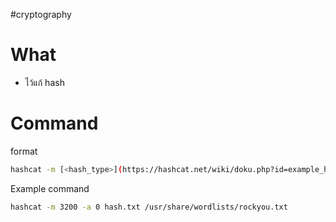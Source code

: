 #cryptography
# What
- ไว้แก้ hash
# Command
format
```bash
hashcat -m [<hash_type>](https://hashcat.net/wiki/doku.php?id=example_hashes) -a <attack_mode> hashfile wordlist
```
Example command
```bash
hashcat -m 3200 -a 0 hash.txt /usr/share/wordlists/rockyou.txt
```